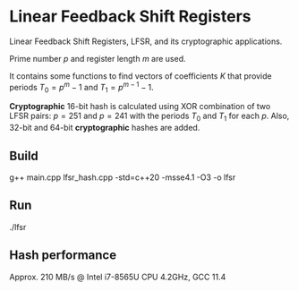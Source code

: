 # Linear Feedback Shift Registers
Linear Feedback Shift Registers, LFSR, and its cryptographic applications.

Prime number $p$ and register length $m$ are used.

It contains some functions to find vectors of coefficients $K$ that provide periods $T_0 = {p}^{m} - 1$ and $T_1 = {p}^{m-1} - 1$.

**Cryptographic** 16-bit hash is calculated using XOR combination of two LFSR pairs: $p = 251$ and $p = 241$ with the periods $T_0$ and $T_1$ for each $p$. Also, 32-bit and 64-bit **cryptographic** hashes are added.

## Build
g++ main.cpp lfsr_hash.cpp -std=c++20 -msse4.1 -O3 -o lfsr
## Run
./lfsr

## Hash performance
Approx. 210 MB/s @ Intel i7-8565U CPU 4.2GHz, GCC 11.4